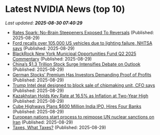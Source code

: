 # Latest NVIDIA News (top 10)
_Last updated: **2025-08-30 07:40:29**_

- [Rates Spark: No-Brain Steepeners Exposed To Reversals](https://biztoc.com/x/de498d8f65f6b649) (Published: 2025-08-29)
- [Ford recalls over 105,000 US vehicles due to lighting failure, NHTSA says](https://biztoc.com/x/bb2c086dfa1235d8) (Published: 2025-08-29)
- [BlackRock New York Municipal Opportunities Fund Q2 2025 Commentary](https://biztoc.com/x/aa701e1a2030d9b0) (Published: 2025-08-29)
- [China’s $1.3 Trillion Stock Surge Intensifies Debate on Outlook](https://biztoc.com/x/da4a17403de2955c) (Published: 2025-08-29)
- [German Stocks’ Premium Has Investors Demanding Proof of Profits](https://biztoc.com/x/ef0faaff507d01f8) (Published: 2025-08-29)
- [Trump Intel deal designed to block sale of chipmaking unit, CFO says](https://www.irishtimes.com/business/2025/08/29/trump-intel-deal-designed-to-block-sale-of-chipmaking-unit-cfo-says/) (Published: 2025-08-29)
- [Kazakhstan Holds Key Rate at 16.5% as Inflation at Two-Year High](https://biztoc.com/x/0d04736c4d3afb04) (Published: 2025-08-29)
- [Cube Highways Plans $600 Million India IPO, Hires Four Banks](https://biztoc.com/x/da6974350b932a6e) (Published: 2025-08-29)
- [European nations start process to reimpose UN nuclear sanctions on Iran](https://biztoc.com/x/66388050d492c3a3) (Published: 2025-08-29)
- [Taxes, What Taxes?](https://biztoc.com/x/e00bd67e2fde6042) (Published: 2025-08-29)

